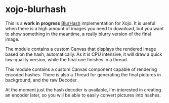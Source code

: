 # xojo-blurhash
This is a **work in progress** [BlurHash](https://blurha.sh) implementation for Xojo. It is useful when there is a high amount of images you need to download, but you want to show something in the meantime, a really blurry version of the final image.

The module contains a custom Canvas that displays the rendered image based on the hash, automatically. As it is CPU intensive, it will draw a quick low-quality version, while the final one finishes in a thread.

This module contains a custom Canvas component capable of rendering encoded hashes. There is also a Thread for generating the final pictures in background, and the raw Decoder.

At the moment just the hash decoder is available, I'm interested in creating an encoder later, so you will be able to easily convert pictures into hashes.
